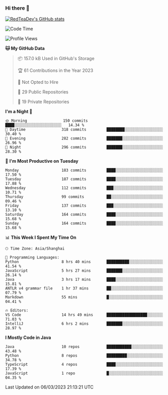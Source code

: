 ### Hi there 👋

<!--
**RedTeaDev/RedTeaDev** is a ✨ _special_ ✨ repository because its `README.md` (this file) appears on your GitHub profile.

Here are some ideas to get you started:

- 🔭 I’m currently working on ...
- 🌱 I’m currently learning ...
- 👯 I’m looking to collaborate on ...
- 🤔 I’m looking for help with ...
- 💬 Ask me about ...
- 📫 How to reach me: ...
- 😄 Pronouns: ...
- ⚡ Fun fact: ...
-->

<!--
[![wakatime](https://wakatime.com/badge/user/6b101ed0-04c0-4490-9283-eb61f2efff96.svg)](https://wakatime.com/@6b101ed0-04c0-4490-9283-eb61f2efff96)
!-->

[![RedTeaDev's GitHub stats](https://github-readme-stats.vercel.app/api?username=RedTeaDev)](https://github.com/anuraghazra/github-readme-stats)
<!--
[![willianrod's wakatime stats](https://github-readme-stats.vercel.app/api/wakatime?username=RedTeaDev)](https://github.com/anuraghazra/github-readme-stats)
!-->
<!--START_SECTION:waka-->
![Code Time](http://img.shields.io/badge/Code%20Time-1%2C239%20hrs%2039%20mins-blue)

![Profile Views](http://img.shields.io/badge/Profile%20Views-13-blue)

**🐱 My GitHub Data** 

> 📦 157.0 kB Used in GitHub's Storage 
 > 
> 🏆 61 Contributions in the Year 2023
 > 
> 🚫 Not Opted to Hire
 > 
> 📜 29 Public Repositories 
 > 
> 🔑 19 Private Repositories 
 > 
**I'm a Night 🦉** 

```text
🌞 Morning                150 commits         ████░░░░░░░░░░░░░░░░░░░░░   14.34 % 
🌆 Daytime                318 commits         ████████░░░░░░░░░░░░░░░░░   30.40 % 
🌃 Evening                282 commits         ███████░░░░░░░░░░░░░░░░░░   26.96 % 
🌙 Night                  296 commits         ███████░░░░░░░░░░░░░░░░░░   28.30 % 
```
📅 **I'm Most Productive on Tuesday** 

```text
Monday                   183 commits         ████░░░░░░░░░░░░░░░░░░░░░   17.50 % 
Tuesday                  187 commits         ████░░░░░░░░░░░░░░░░░░░░░   17.88 % 
Wednesday                112 commits         ███░░░░░░░░░░░░░░░░░░░░░░   10.71 % 
Thursday                 99 commits          ██░░░░░░░░░░░░░░░░░░░░░░░   09.46 % 
Friday                   137 commits         ███░░░░░░░░░░░░░░░░░░░░░░   13.10 % 
Saturday                 164 commits         ████░░░░░░░░░░░░░░░░░░░░░   15.68 % 
Sunday                   164 commits         ████░░░░░░░░░░░░░░░░░░░░░   15.68 % 
```


📊 **This Week I Spent My Time On** 

```text
🕑︎ Time Zone: Asia/Shanghai

💬 Programming Languages: 
Python                   8 hrs 40 mins       ██████████░░░░░░░░░░░░░░░   41.54 % 
JavaScript               5 hrs 27 mins       ███████░░░░░░░░░░░░░░░░░░   26.14 % 
Java                     3 hrs 17 mins       ████░░░░░░░░░░░░░░░░░░░░░   15.81 % 
ANTLR v4 grammar file    1 hr 37 mins        ██░░░░░░░░░░░░░░░░░░░░░░░   07.79 % 
Markdown                 55 mins             █░░░░░░░░░░░░░░░░░░░░░░░░   04.41 % 

🔥 Editors: 
VS Code                  14 hrs 49 mins      ██████████████████░░░░░░░   71.03 % 
IntelliJ                 6 hrs 2 mins        ███████░░░░░░░░░░░░░░░░░░   28.97 % 
```

**I Mostly Code in Java** 

```text
Java                     10 repos            ███████████░░░░░░░░░░░░░░   43.48 % 
Python                   8 repos             █████████░░░░░░░░░░░░░░░░   34.78 % 
TypeScript               4 repos             ████░░░░░░░░░░░░░░░░░░░░░   17.39 % 
JavaScript               1 repo              █░░░░░░░░░░░░░░░░░░░░░░░░   04.35 % 
```




 Last Updated on 06/03/2023 21:13:21 UTC
<!--END_SECTION:waka-->


